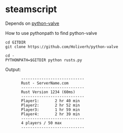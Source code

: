 # steamscript
Depends on [python-valve](https://github.com/Holiverh/python-valve)

How to use pythonpath to find python-valve
```
cd GITDIR
git clone https://github.com/Holiverh/python-valve

cd -
PYTHONPATH=$GITDIR python rusts.py
```
Output:
```
       ----------------------------
       Rust - ServerName.com
       ----------------------------
       Rust Version 1234 (60ms)
       ----------------------------
       Player1:       2 hr 40 min
       Player2:	      2 hr 52 min
       Player3:	      1 hr 59 min
       Player4:	      2 hr 39 min
       ----------------------------
       4 players / 50 max
       ----------------------------
```
